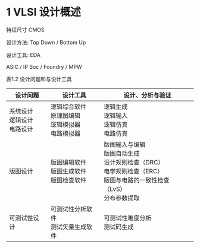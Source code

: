 # 1 VLSI 设计概述

特征尺寸 CMOS

设计方法: Top Down / Bottom Up

设计工具: EDA

ASIC / IP
Soc / Foundry / MPW

表1.2 设计问题和与设计工具

| 设计问题                              | 设计工具                                                     | 设计、分析与验证                                                                                                                        |
| ------------------------------------- | ------------------------------------------------------------ | --------------------------------------------------------------------------------------------------------------------------------------- |
| 系统设计 <br>  逻辑设计 <br> 电路设计 | 逻辑综合软件 <br> 原理图编辑 <br> 逻辑模拟器 <br> 电路模拟器 | 逻辑生成 <br> 逻辑输入 <br> 逻辑仿真 <br> 电路仿真                                                                                      |
| 版图设计                              | 版图编辑软件 <br> 版图生成软件 <br> 版图检查软件             | 版图输入与编辑 <br> 版图自动生成 <br> 设计规则检查（DRC） <br> 电学规则检查（ERC） <br> 版图与电路的一致性检查（LvS） <br> 分布参数提取 |
| 可测试性设计                          | 可测试性分析软件 <br> 测试矢量生成软件                       | 可测试性难度分析 <br> 测试码生成                                                                                                        |

